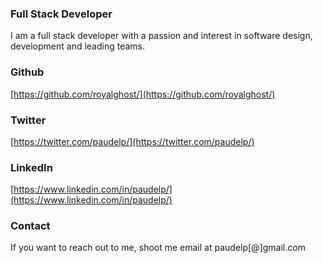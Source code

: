 ### Full Stack Developer

I am a full stack developer with a passion and interest in software design, development and leading teams.

### Github
[https://github.com/royalghost/](https://github.com/royalghost/)

### Twitter
[https://twitter.com/paudelp/](https://twitter.com/paudelp/)

### LinkedIn
[https://www.linkedin.com/in/paudelp/](https://www.linkedin.com/in/paudelp/)

### Contact

If you want to reach out to me, shoot me email at paudelp[@]gmail.com
